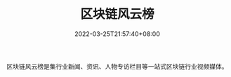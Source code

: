 ﻿---
weight: 
title: "区块链风云榜"
description: "区块链风云榜是集行业新闻、资讯、人物专访栏目等一站式区块链行业视频媒体"
date: 2022-03-25T21:57:40+08:00
lastmod: 2022-03-25T16:45:40+08:00
draft: false
authors: ["Metabd"]
featuredImage: "qukuailianfengyunbang.jpg"
link: ""
tags: ["微信公众号","区块链风云榜"]
categories: ["navigation"]
navigation: ["微信公众号"]
lightgallery: true
toc: true
pinned: false
recommend: false
recommend1: false
---
区块链风云榜是集行业新闻、资讯、人物专访栏目等一站式区块链行业视频媒体。
